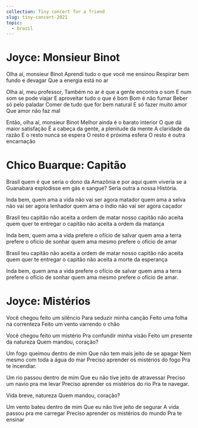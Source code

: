 ```yaml
---
collection: Tiny concert for a friend
slug: tiny-concert-2021
topic:
  - brazil
---
```

# Joyce: Monsieur Binot

Olha aí, monsieur Binot
Aprendi tudo o que você me ensinou
Respirar bem fundo e devagar
Que a energia está no ar

Olha aí, meu professor,
Também no ar é que a gente encontra o som
E num som se pode viajar
E aproveitar tudo o que é bom
Bom é não fumar
Beber só pelo paladar
Comer de tudo que for bem natural
E só fazer muito amor
Que amor não faz mal

Então, olha aí, monsieur Binot
Melhor ainda é o barato interior
O que dá maior satisfação
É a cabeça da gente, a plenitude da mente
A claridade da razão
E o resto nunca se espera
O resto é próxima esfera
O resto é outra encarnação

# Chico Buarque: Capitão

Brasil
quem é que seria o dono da Amazônia
e por aqui quem viveria
se a Guanabara explodisse em gás e sangue?
Seria outra a nossa História.

Inda bem,
quem ama a vida não vai ser agora matador
quem ama a selva não vai ser agora lenhador
quem ama o índio não vai ser agora caçador

Brasil
teu capitão não aceita a ordem de matar
nosso capitão não aceita quem quer te entregar
o capitâo não aceita a ordem da matança

Inda bem,
quem ama a vida prefere o ofício de salvar
quem ama a terra prefere o ofício de sonhar
quem ama mesmo prefere o ofício de amar

Brasil
teu capitão não aceita a ordem de matar
nosso capitão não aceita quem quer te entregar
o capitão não aceita a morte da esperança

Inda bem,
quem ama a vida prefere o ofício de salvar
quem ama a terra prefere o ofício de sonhar
quem ama mesmo prefere o ofício de amar.

# Joyce: Mistérios

Você chegou feito um silêncio
Para seduzir minha canção
Feito uma folha na correnteza
Feito um vento varrendo o chão

Você chegou feito um mistério
Pra confundir minha visão
Feito um presente da natureza
Quem mandou, coração?

Um fogo queimou dentro de mim 
Que não tem mais jeito de se apagar
Nem mesmo com toda a água do mar
Preciso aprender os mistérios do fogo
Pra te incendiar.

Um rio passou dentro de mim
Que eu não tive jeito de atravessar
Preciso um navio pra me levar
Preciso aprender os mistérios do rio 
Pra te navegar.

Vida breve, natureza
Quem mandou, coração?

Um vento bateu dentro de mim
Que eu não tive jeito de segurar
A vida passou pra me carregar
Preciso aprender os mistérios do mundo
Pra te ensinar
